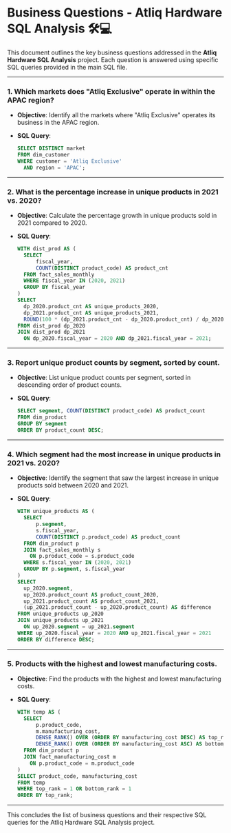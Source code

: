 # Business Questions - Atliq Hardware SQL Analysis 🛠️💻

This document outlines the key business questions addressed in the **Atliq Hardware SQL Analysis** project. Each question is answered using specific SQL queries provided in the main SQL file.

---

### 1. **Which markets does "Atliq Exclusive" operate in within the APAC region?**

- **Objective**: Identify all the markets where "Atliq Exclusive" operates its business in the APAC region.
- **SQL Query**:

    ```sql
    SELECT DISTINCT market 
    FROM dim_customer
    WHERE customer = 'Atliq Exclusive' 
      AND region = 'APAC';
    ```

---

### 2. **What is the percentage increase in unique products in 2021 vs. 2020?**

- **Objective**: Calculate the percentage growth in unique products sold in 2021 compared to 2020.
- **SQL Query**:

    ```sql
    WITH dist_prod AS (
      SELECT 
          fiscal_year,
          COUNT(DISTINCT product_code) AS product_cnt
      FROM fact_sales_monthly
      WHERE fiscal_year IN (2020, 2021)
      GROUP BY fiscal_year
    )
    SELECT 
      dp_2020.product_cnt AS unique_products_2020,
      dp_2021.product_cnt AS unique_products_2021,
      ROUND(100 * (dp_2021.product_cnt - dp_2020.product_cnt) / dp_2020.product_cnt, 2) AS percentage_chg
    FROM dist_prod dp_2020
    JOIN dist_prod dp_2021
      ON dp_2020.fiscal_year = 2020 AND dp_2021.fiscal_year = 2021;
    ```

---

### 3. **Report unique product counts by segment, sorted by count.**

- **Objective**: List unique product counts per segment, sorted in descending order of product counts.
- **SQL Query**:

    ```sql
    SELECT segment, COUNT(DISTINCT product_code) AS product_count
    FROM dim_product
    GROUP BY segment
    ORDER BY product_count DESC;
    ```

---

### 4. **Which segment had the most increase in unique products in 2021 vs. 2020?**

- **Objective**: Identify the segment that saw the largest increase in unique products sold between 2020 and 2021.
- **SQL Query**:

    ```sql
    WITH unique_products AS (
      SELECT 
          p.segment,
          s.fiscal_year,
          COUNT(DISTINCT p.product_code) AS product_count
      FROM dim_product p
      JOIN fact_sales_monthly s
        ON p.product_code = s.product_code
      WHERE s.fiscal_year IN (2020, 2021)
      GROUP BY p.segment, s.fiscal_year
    )
    SELECT 
      up_2020.segment,
      up_2020.product_count AS product_count_2020,
      up_2021.product_count AS product_count_2021,
      (up_2021.product_count - up_2020.product_count) AS difference
    FROM unique_products up_2020
    JOIN unique_products up_2021
      ON up_2020.segment = up_2021.segment
    WHERE up_2020.fiscal_year = 2020 AND up_2021.fiscal_year = 2021
    ORDER BY difference DESC;
    ```

---

### 5. **Products with the highest and lowest manufacturing costs.**

- **Objective**: Find the products with the highest and lowest manufacturing costs.
- **SQL Query**:

    ```sql
    WITH temp AS (
      SELECT 
          p.product_code,
          m.manufacturing_cost,
          DENSE_RANK() OVER (ORDER BY manufacturing_cost DESC) AS top_rank,
          DENSE_RANK() OVER (ORDER BY manufacturing_cost ASC) AS bottom_rank
      FROM dim_product p
      JOIN fact_manufacturing_cost m
        ON p.product_code = m.product_code
    )
    SELECT product_code, manufacturing_cost
    FROM temp
    WHERE top_rank = 1 OR bottom_rank = 1
    ORDER BY top_rank;
    ```

---

This concludes the list of business questions and their respective SQL queries for the Atliq Hardware SQL Analysis project.

